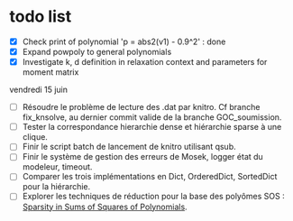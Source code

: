 
todo list
=========

- [x] Check print of polynomial 'p = abs2(v1) - 0.9^2' : done
- [x] Expand powpoly to general polynomials
- [x] Investigate k, d definition in relaxation context and parameters for moment matrix

vendredi 15 juin

- [ ] Résoudre le problème de lecture des .dat par knitro. Cf branche fix_knsolve, au dernier commit valide de la branche GOC_soumission.
- [ ] Tester la correspondance hierarchie dense et hiérarchie sparse à une clique.
- [ ] Finir le script batch de lancement de knitro utilisant qsub.
- [ ] Finir le système de gestion des erreurs de Mosek, logger état du modeleur, timeout.
- [ ] Comparer les trois implémentations en Dict, OrderedDict, SortedDict pour la hiérarchie.
- [ ] Explorer les techniques de réduction pour la base des polyômes SOS : [Sparsity in Sums of Squares of Polynomials](http://www.is.titech.ac.jp/~kojima/articles/B-391.pdf).
